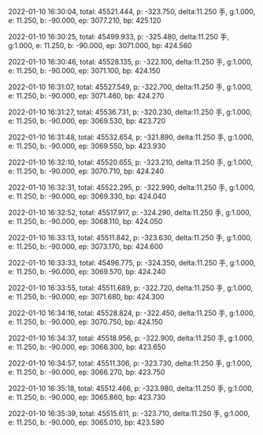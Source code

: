 2022-01-10 16:30:04, total: 45521.444, p: -323.750, delta:11.250 手, g:1.000, e: 11.250, b: -90.000, ep: 3077.210, bp: 425.120

2022-01-10 16:30:25, total: 45499.933, p: -325.480, delta:11.250 手, g:1.000, e: 11.250, b: -90.000, ep: 3071.000, bp: 424.560

2022-01-10 16:30:46, total: 45528.135, p: -322.100, delta:11.250 手, g:1.000, e: 11.250, b: -90.000, ep: 3071.100, bp: 424.150

2022-01-10 16:31:07, total: 45527.549, p: -322.700, delta:11.250 手, g:1.000, e: 11.250, b: -90.000, ep: 3071.460, bp: 424.270

2022-01-10 16:31:27, total: 45536.731, p: -320.230, delta:11.250 手, g:1.000, e: 11.250, b: -90.000, ep: 3069.530, bp: 423.720

2022-01-10 16:31:48, total: 45532.654, p: -321.890, delta:11.250 手, g:1.000, e: 11.250, b: -90.000, ep: 3069.550, bp: 423.930

2022-01-10 16:32:10, total: 45520.655, p: -323.210, delta:11.250 手, g:1.000, e: 11.250, b: -90.000, ep: 3070.710, bp: 424.240

2022-01-10 16:32:31, total: 45522.295, p: -322.990, delta:11.250 手, g:1.000, e: 11.250, b: -90.000, ep: 3069.330, bp: 424.040

2022-01-10 16:32:52, total: 45517.917, p: -324.290, delta:11.250 手, g:1.000, e: 11.250, b: -90.000, ep: 3068.110, bp: 424.050

2022-01-10 16:33:13, total: 45511.842, p: -323.630, delta:11.250 手, g:1.000, e: 11.250, b: -90.000, ep: 3073.170, bp: 424.600

2022-01-10 16:33:33, total: 45496.775, p: -324.350, delta:11.250 手, g:1.000, e: 11.250, b: -90.000, ep: 3069.570, bp: 424.240

2022-01-10 16:33:55, total: 45511.689, p: -322.720, delta:11.250 手, g:1.000, e: 11.250, b: -90.000, ep: 3071.680, bp: 424.300

2022-01-10 16:34:16, total: 45528.824, p: -322.450, delta:11.250 手, g:1.000, e: 11.250, b: -90.000, ep: 3070.750, bp: 424.150

2022-01-10 16:34:37, total: 45518.956, p: -322.900, delta:11.250 手, g:1.000, e: 11.250, b: -90.000, ep: 3066.300, bp: 423.650

2022-01-10 16:34:57, total: 45511.306, p: -323.730, delta:11.250 手, g:1.000, e: 11.250, b: -90.000, ep: 3066.270, bp: 423.750

2022-01-10 16:35:18, total: 45512.466, p: -323.980, delta:11.250 手, g:1.000, e: 11.250, b: -90.000, ep: 3065.860, bp: 423.730

2022-01-10 16:35:39, total: 45515.611, p: -323.710, delta:11.250 手, g:1.000, e: 11.250, b: -90.000, ep: 3065.010, bp: 423.590
